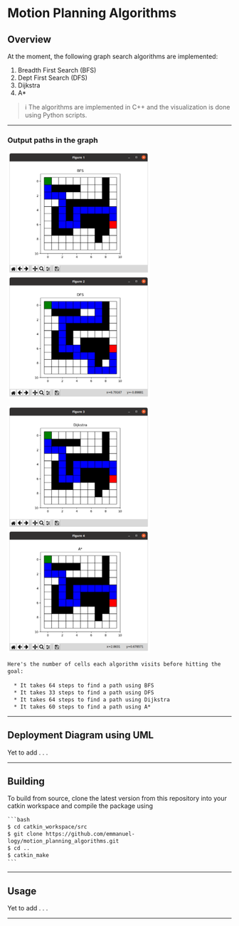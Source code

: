 # Motion Planning Algorithms

## Overview
At the moment, the following graph search algorithms are implemented:
1. Breadth First Search (BFS)
2. Dept First Search (DFS)
3. Dijkstra
4. A*

> :information_source: The algorithms are implemented in C++ and the visualization is done using Python scripts.

---
### Output paths in the graph 
<p float="left">
  <img src="media/1_BFS.png" width="320" />
  <img src="media/2_DFS.png" width="320" />
</p>

<p float="left">
  <img src="media/3_Dijkstra.png" width="320" />
  <img src="media/4_AStar.png" width="320" />
</p>

~~~
Here's the number of cells each algorithm visits before hitting the goal:
  
  * It takes 64 steps to find a path using BFS
  * It takes 33 steps to find a path using DFS
  * It takes 64 steps to find a path using Dijkstra
  * It takes 60 steps to find a path using A*
~~~

---
## Deployment Diagram using UML

Yet to add . . .




---
## Building

To build from source, clone the latest version from this repository into your catkin workspace and compile the package using

	```bash
	$ cd catkin_workspace/src
	$ git clone https://github.com/emmanuel-logy/motion_planning_algorithms.git
	$ cd ..
	$ catkin_make
	```


---
## Usage

Yet to add . . . 
	
	
---
    
    
